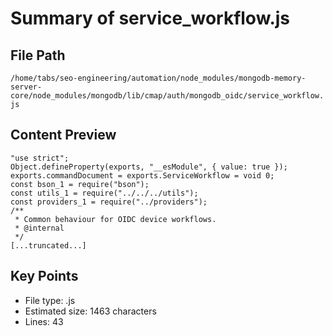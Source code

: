 # Summary of service_workflow.js
  
## File Path
`/home/tabs/seo-engineering/automation/node_modules/mongodb-memory-server-core/node_modules/mongodb/lib/cmap/auth/mongodb_oidc/service_workflow.js`

## Content Preview
```
"use strict";
Object.defineProperty(exports, "__esModule", { value: true });
exports.commandDocument = exports.ServiceWorkflow = void 0;
const bson_1 = require("bson");
const utils_1 = require("../../../utils");
const providers_1 = require("../providers");
/**
 * Common behaviour for OIDC device workflows.
 * @internal
 */
[...truncated...]
```

## Key Points
- File type: .js
- Estimated size: 1463 characters
- Lines: 43
